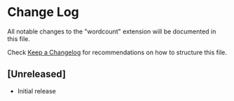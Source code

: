 # Change Log
All notable changes to the "wordcount" extension will be documented in this file.

Check [Keep a Changelog](http://keepachangelog.com/) for recommendations on how to structure this file.

## [Unreleased]
- Initial release